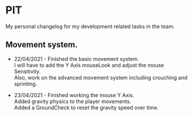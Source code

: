 # PIT
My personal changelog for my development related tasks in the team.


## Movement system.
- 22/04/2021 - Finished the basic movement system. </br>
I will have to add the Y Axis mouseLook and adjust the mouse Sensitivity. </br>
Also, work on the advanced movement system including crouching and sprinting. </br>


- 23/04/2021 - Finished working the mouse Y Axis. </br>
Added gravity physics to the player movements. </br>
Added a GroundCheck to reset the gravity speed over time. </br>
